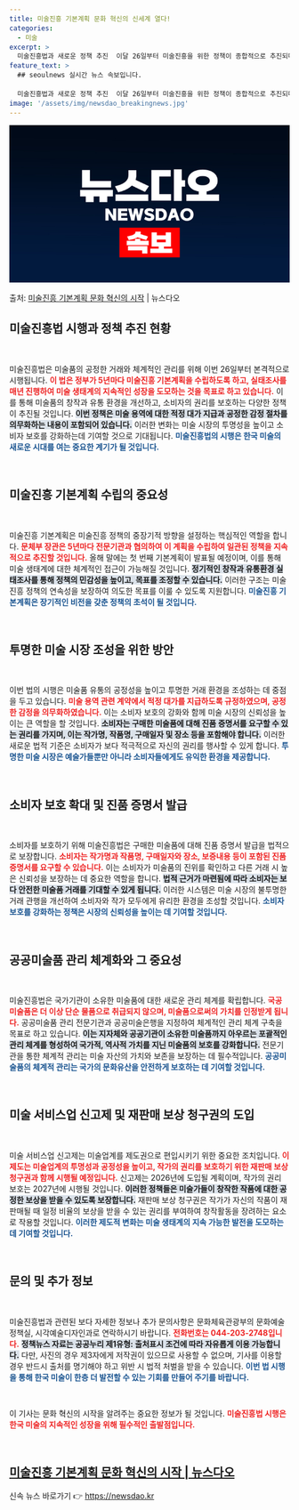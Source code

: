 ```yaml
---
title: 미술진흥 기본계획 문화 혁신의 신세계 열다!
categories:
  - 미술
excerpt: >
  미술진흥법과 새로운 정책 추진  이달 26일부터 미술진흥을 위한 정책이 종합적으로 추진되며 미술품의 공정한 …
feature_text: >
  ## seoulnews 실시간 뉴스 속보입니다.

  미술진흥법과 새로운 정책 추진  이달 26일부터 미술진흥을 위한 정책이 종합적으로 추진되며 미술품의 공정한 …
image: '/assets/img/newsdao_breakingnews.jpg'
---
```


![뉴스다오 속보](/assets/img/newsdao_breakingnews.jpg)

<p>출처: <a href="https://newsdao.kr/5040" rel="dofollow">미술진흥 기본계획 문화 혁신의 시작</a> | 뉴스다오</p>

<h2 data-ke-size="size26">미술진흥법 시행과 정책 추진 현황</h2>

<p data-ke-size="size16">&nbsp;</p>

미술진흥법은 미술품의 공정한 거래와 체계적인 관리를 위해 이번 26일부터 본격적으로 시행됩니다. <b><span style="color: #ee2323;">이 법은 정부가 5년마다 미술진흥 기본계획을 수립하도록 하고, 실태조사를 매년 진행하여 미술 생태계의 지속적인 성장을 도모하는 것을 목표로 하고 있습니다.</span></b> 이를 통해 미술품의 창작과 유통 환경을 개선하고, 소비자의 권리를 보호하는 다양한 정책이 추진될 것입니다. <b><span style="background-color: #21538527;">이번 정책은 미술 용역에 대한 적정 대가 지급과 공정한 감정 절차를 의무화하는 내용이 포함되어 있습니다.</span></b> 이러한 변화는 미술 시장의 투명성을 높이고 소비자 보호를 강화하는데 기여할 것으로 기대됩니다. <b><span style="color: #1a5490;">미술진흥법의 시행은 한국 미술의 새로운 시대를 여는 중요한 계기가 될 것입니다.</span></b>

<p data-ke-size="size16">&nbsp;</p>

<h2 data-ke-size="size26">미술진흥 기본계획 수립의 중요성</h2>

<p data-ke-size="size16">&nbsp;</p>

미술진흥 기본계획은 미술진흥 정책의 중장기적 방향을 설정하는 핵심적인 역할을 합니다. <b><span style="color: #ee2323;">문체부 장관은 5년마다 전문기관과 협의하여 이 계획을 수립하여 일관된 정책을 지속적으로 추진할 것입니다.</span></b> 올해 말에는 첫 번째 기본계획이 발표될 예정이며, 이를 통해 미술 생태계에 대한 체계적인 접근이 가능해질 것입니다. <b><span style="background-color: #21538527;">정기적인 창작과 유통환경 실태조사를 통해 정책의 민감성을 높이고, 목표를 조정할 수 있습니다.</span></b> 이러한 구조는 미술 진흥 정책의 연속성을 보장하여 의도한 목표를 이룰 수 있도록 지원합니다. <b><span style="color: #1a5490;">미술진흥 기본계획은 장기적인 비전을 갖춘 정책의 초석이 될 것입니다.</span></b>

<p data-ke-size="size16">&nbsp;</p>

<h2 data-ke-size="size26">투명한 미술 시장 조성을 위한 방안</h2>

<p data-ke-size="size16">&nbsp;</p>

이번 법의 시행은 미술품 유통의 공정성을 높이고 투명한 거래 환경을 조성하는 데 중점을 두고 있습니다. <b><span style="color: #ee2323;">미술 용역 관련 계약에서 적정 대가를 지급하도록 규정하였으며, 공정한 감정을 의무화하였습니다.</span></b> 이는 소비자 보호의 강화와 함께 미술 시장의 신뢰성을 높이는 큰 역할을 할 것입니다. <b><span style="background-color: #21538527;">소비자는 구매한 미술품에 대해 진품 증명서를 요구할 수 있는 권리를 가지며, 이는 작가명, 작품명, 구매일자 및 장소 등을 포함해야 합니다.</span></b> 이러한 새로운 법적 기준은 소비자가 보다 적극적으로 자신의 권리를 행사할 수 있게 합니다. <b><span style="color: #1a5490;">투명한 미술 시장은 예술가들뿐만 아니라 소비자들에게도 유익한 환경을 제공합니다.</span></b>

<p data-ke-size="size16">&nbsp;</p>

<h2 data-ke-size="size26">소비자 보호 확대 및 진품 증명서 발급</h2>

<p data-ke-size="size16">&nbsp;</p>

소비자를 보호하기 위해 미술진흥법은 구매한 미술품에 대해 진품 증명서 발급을 법적으로 보장합니다. <b><span style="color: #ee2323;">소비자는 작가명과 작품명, 구매일자와 장소, 보증내용 등이 포함된 진품 증명서를 요구할 수 있습니다.</span></b> 이는 소비자가 미술품의 진위를 확인하고 다른 거래 시 높은 신뢰성을 보장하는 데 중요한 역할을 합니다. <b><span style="background-color: #21538527;">법적 근거가 마련됨에 따라 소비자는 보다 안전한 미술품 거래를 기대할 수 있게 됩니다.</span></b> 이러한 시스템은 미술 시장의 불투명한 거래 관행을 개선하여 소비자와 작가 모두에게 유리한 환경을 조성할 것입니다. <b><span style="color: #1a5490;">소비자 보호를 강화하는 정책은 시장의 신뢰성을 높이는 데 기여할 것입니다.</span></b>

<p data-ke-size="size16">&nbsp;</p>

<h2 data-ke-size="size26">공공미술품 관리 체계화와 그 중요성</h2>

<p data-ke-size="size16">&nbsp;</p>

미술진흥법은 국가기관이 소유한 미술품에 대한 새로운 관리 체계를 확립합니다. <b><span style="color: #ee2323;">국공 미술품은 더 이상 단순 물품으로 취급되지 않으며, 미술품으로써의 가치를 인정받게 됩니다.</span></b> 공공미술품 관리 전문기관과 공공미술은행을 지정하여 체계적인 관리 체계 구축을 목표로 하고 있습니다. <b><span style="background-color: #21538527;">이는 지자체와 공공기관이 소유한 미술품까지 아우르는 포괄적인 관리 체계를 형성하여 국가적, 역사적 가치를 지닌 미술품의 보호를 강화합니다.</span></b> 전문기관을 통한 체계적 관리는 미술 자산의 가치와 보존을 보장하는 데 필수적입니다. <b><span style="color: #1a5490;">공공미술품의 체계적 관리는 국가의 문화유산을 안전하게 보호하는 데 기여할 것입니다.</span></b>

<p data-ke-size="size16">&nbsp;</p>

<h2 data-ke-size="size26">미술 서비스업 신고제 및 재판매 보상 청구권의 도입</h2>

<p data-ke-size="size16">&nbsp;</p>

미술 서비스업 신고제는 미술업계를 제도권으로 편입시키기 위한 중요한 조치입니다. <b><span style="color: #ee2323;">이 제도는 미술업계의 투명성과 공정성을 높이고, 작가의 권리를 보호하기 위한 재판매 보상 청구권과 함께 시행될 예정입니다.</span></b> 신고제는 2026년에 도입될 계획이며, 작가의 권리 보호는 2027년에 시행될 것입니다. <b><span style="background-color: #21538527;">이러한 정책들은 미술가들이 창작한 작품에 대한 공정한 보상을 받을 수 있도록 보장합니다.</span></b> 재판매 보상 청구권은 작가가 자신의 작품이 재판매될 때 일정 비율의 보상을 받을 수 있는 권리를 부여하여 창작활동을 장려하는 요소로 작용할 것입니다. <b><span style="color: #1a5490;">이러한 제도적 변화는 미술 생태계의 지속 가능한 발전을 도모하는 데 기여할 것입니다.</span></b>

<p data-ke-size="size16">&nbsp;</p>

<h2 data-ke-size="size26">문의 및 추가 정보</h2>

<p data-ke-size="size16">&nbsp;</p>

미술진흥법과 관련된 보다 자세한 정보나 추가 문의사항은 문화체육관광부의 문화예술정책실, 시각예술디자인과로 연락하시기 바랍니다. <b><span style="color: #ee2323;">전화번호는 044-203-2748입니다.</span></b> <b><span style="background-color: #21538527;">정책뉴스 자료는 공공누리 제1유형: 출처표시 조건에 따라 자유롭게 이용 가능합니다.</span></b> 다만, 사진의 경우 제3자에게 저작권이 있으므로 사용할 수 없으며, 기사를 이용할 경우 반드시 출처를 명기해야 하고 위반 시 법적 처벌을 받을 수 있습니다. <b><span style="color: #1a5490;">이번 법 시행을 통해 한국 미술이 한층 더 발전할 수 있는 기회를 만들어 주기를 바랍니다.</span></b>

<p data-ke-size="size16">&nbsp;</p>

이 기사는 문화 혁신의 시작을 알려주는 중요한 정보가 될 것입니다. <b><span style="color: #ee2323;">미술진흥법 시행은 한국 미술의 지속적인 성장을 위해 필수적인 출발점입니다.</span></b> 

<p data-ke-size="size16">&nbsp;</p>

## <a href="https://newsdao.kr/5040">미술진흥 기본계획 문화 혁신의 시작 | 뉴스다오</a> 

신속 뉴스 바로가기 👉 <a href="https://newsdao.kr" rel="dofollow">https://newsdao.kr</a>


